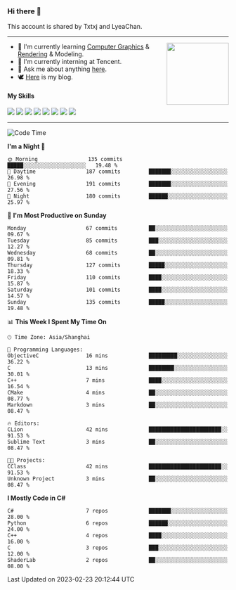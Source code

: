 ### Hi there 👋

This account is shared by Txtxj and LyeaChan.

---

<img align="right" height="141" src="https://github-readme-stats.vercel.app/api?username=txtxj&theme=tokyonight&show_icons=true&count_private=true">

- 🌱 I'm currently learning [Computer Graphics](https://github.com/txtxj/GAMES101) & [Rendering](https://github.com/txtxj/GAMES202) & 
Modeling.
- 🐶 I'm currently interning at Tencent.
- 💬 Ask me about anything [here](https://github.com/txtxj/txtxj/issues).
- 🕊️ [Here](https://txtxj.top) is my blog.

#### My Skills

![](https://img.shields.io/badge/C%23-239120?logo=csharp&logoColor=fff)
![](https://img.shields.io/badge/Unity-000000?logo=unity&logoColor=fff)
![](https://img.shields.io/badge/Python-3e74a2?logo=python&logoColor=fff)
![](https://img.shields.io/badge/C++-65318e?logo=cplusplus&logoColor=fff)
![](https://img.shields.io/badge/C-5654a2?logo=c&logoColor=fff)
![](https://img.shields.io/badge/Blender-f5792a?logo=blender&logoColor=fff)
![](https://img.shields.io/badge/OpenJDK-ffffff?logo=openjdk&logoColor=000)
![](https://img.shields.io/badge/SQL-cc2927?logo=microsoftsqlserver&logoColor=fff)

---

<!--START_SECTION:waka-->
![Code Time](http://img.shields.io/badge/Code%20Time-662%20hrs%209%20mins-blue)

**I'm a Night 🦉** 

```text
🌞 Morning                135 commits         █████░░░░░░░░░░░░░░░░░░░░   19.48 % 
🌆 Daytime                187 commits         ███████░░░░░░░░░░░░░░░░░░   26.98 % 
🌃 Evening                191 commits         ███████░░░░░░░░░░░░░░░░░░   27.56 % 
🌙 Night                  180 commits         ██████░░░░░░░░░░░░░░░░░░░   25.97 % 
```
📅 **I'm Most Productive on Sunday** 

```text
Monday                   67 commits          ██░░░░░░░░░░░░░░░░░░░░░░░   09.67 % 
Tuesday                  85 commits          ███░░░░░░░░░░░░░░░░░░░░░░   12.27 % 
Wednesday                68 commits          ██░░░░░░░░░░░░░░░░░░░░░░░   09.81 % 
Thursday                 127 commits         █████░░░░░░░░░░░░░░░░░░░░   18.33 % 
Friday                   110 commits         ████░░░░░░░░░░░░░░░░░░░░░   15.87 % 
Saturday                 101 commits         ████░░░░░░░░░░░░░░░░░░░░░   14.57 % 
Sunday                   135 commits         █████░░░░░░░░░░░░░░░░░░░░   19.48 % 
```


📊 **This Week I Spent My Time On** 

```text
🕑︎ Time Zone: Asia/Shanghai

💬 Programming Languages: 
ObjectiveC               16 mins             █████████░░░░░░░░░░░░░░░░   36.22 % 
C                        13 mins             ████████░░░░░░░░░░░░░░░░░   30.01 % 
C++                      7 mins              ████░░░░░░░░░░░░░░░░░░░░░   16.54 % 
CMake                    4 mins              ██░░░░░░░░░░░░░░░░░░░░░░░   08.77 % 
Markdown                 3 mins              ██░░░░░░░░░░░░░░░░░░░░░░░   08.47 % 

🔥 Editors: 
CLion                    42 mins             ███████████████████████░░   91.53 % 
Sublime Text             3 mins              ██░░░░░░░░░░░░░░░░░░░░░░░   08.47 % 

🐱‍💻 Projects: 
CClass                   42 mins             ███████████████████████░░   91.53 % 
Unknown Project          3 mins              ██░░░░░░░░░░░░░░░░░░░░░░░   08.47 % 
```

**I Mostly Code in C#** 

```text
C#                       7 repos             ███████░░░░░░░░░░░░░░░░░░   28.00 % 
Python                   6 repos             ██████░░░░░░░░░░░░░░░░░░░   24.00 % 
C++                      4 repos             ████░░░░░░░░░░░░░░░░░░░░░   16.00 % 
C                        3 repos             ███░░░░░░░░░░░░░░░░░░░░░░   12.00 % 
ShaderLab                2 repos             ██░░░░░░░░░░░░░░░░░░░░░░░   08.00 % 
```




 Last Updated on 2023-02-23 20:12:44 UTC
<!--END_SECTION:waka-->
